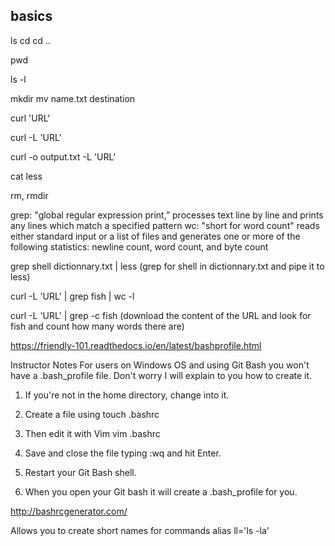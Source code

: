 ## basics

ls
cd
cd ..

pwd

ls -l

mkdir
mv name.txt destination

<!-- Downloading -->
curl 'URL'

curl -L 'URL'

curl -o output.txt -L 'URL'

<!-- Viewing files -->
cat
less

<!-- Removing files -->
rm, rmdir

<!-- Searching and pipes -->
grep: "global regular expression print,” processes text line by line and prints any lines which match a specified pattern
wc: "short for word count" reads either standard input or a list of files and generates one or more of the following statistics: newline count, word count, and byte count


grep shell dictionnary.txt | less
(grep for shell in dictionnary.txt and pipe it to less)

curl -L 'URL' | grep fish | wc -l

curl -L 'URL' | grep -c fish
(download the content of the URL and look for fish and count how many words there are)

<!-- customize bash profile file -->
https://friendly-101.readthedocs.io/en/latest/bashprofile.html

Instructor Notes
For users on Windows OS and using Git Bash you won't have a .bash_profile file. Don't worry I will explain to you how to create it.

1) If you're not in the home directory, change into it.

2) Create a file using touch .bashrc

3) Then edit it with Vim vim .bashrc

5) Save and close the file typing :wq and hit Enter.

6) Restart your Git Bash shell.

7) When you open your Git bash it will create a .bash_profile for you.

<!-- customize the bash prompt -->
http://bashrcgenerator.com/



<!-- alias -->
Allows you to create short names for commands
alias ll='ls -la'
